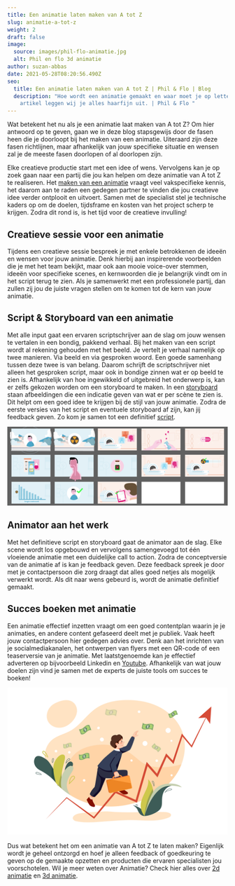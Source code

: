 ```yaml
---
title: Een animatie laten maken van A tot Z
slug: animatie-a-tot-z
weight: 2
draft: false
image:
  source: images/phil-flo-animatie.jpg
  alt: Phil en flo 3d animatie
author: suzan-abbas
date: 2021-05-28T08:20:56.490Z
seo:
  title: Een animatie laten maken van A tot Z | Phil & Flo | Blog
  description: "Hoe wordt een animatie gemaakt en waar moet je op letten? In dit
    artikel leggen wij je alles haarfijn uit. | Phil & Flo "
---
```

Wat betekent het nu als je een animatie laat maken van A tot Z? Om hier antwoord op te geven, gaan we in deze blog stapsgewijs door de fasen heen die je doorloopt bij het maken van een animatie. Uiteraard zijn deze fasen richtlijnen, maar afhankelijk van jouw specifieke situatie en wensen zal je de meeste fasen doorlopen of al doorlopen zijn.

Elke creatieve productie start met een idee of wens. Vervolgens kan je op zoek gaan naar een partij die jou kan helpen om deze animatie van A tot Z te realiseren. Het [maken van een animatie](https://www.philenflo.nl/oplossingen/animatie-laten-maken/) vraagt veel vakspecifieke kennis, het daarom aan te raden een gedegen partner te vinden die jou creatieve idee verder ontplooit en uitvoert. Samen met de specialist stel je technische kaders op om de doelen, tijdsframe en kosten van het project scherp te krijgen. Zodra dit rond is, is het tijd voor de creatieve invulling!

## Creatieve sessie voor een animatie 

Tijdens een creatieve sessie bespreek je met enkele betrokkenen de ideeën en wensen voor jouw animatie. Denk hierbij aan inspirerende voorbeelden die je met het team bekijkt, maar ook aan mooie voice-over stemmen, ideeën voor specifieke scenes, en kernwoorden die je belangrijk vindt om in het script terug te zien. Als je samenwerkt met een professionele partij, dan zullen zij jou de juiste vragen stellen om te komen tot de kern van jouw animatie.

## Script & Storyboard van een animatie 

Met alle input gaat een ervaren scriptschrijver aan de slag om jouw wensen te vertalen in een bondig, pakkend verhaal. Bij het maken van een script wordt al rekening gehouden met het beeld. Je vertelt je verhaal namelijk op twee manieren. Via beeld en via gesproken woord. Een goede samenhang tussen deze twee is van belang. Daarom schrijft de scriptschrijver niet alleen het gesproken script, maar ook in bondige zinnen wat er op beeld te zien is. Afhankelijk van hoe ingewikkeld of uitgebreid het onderwerp is, kan er zelfs gekozen worden om een storyboard te maken. In een [storyboard](https://www.philenflo.nl/kennisbank/wat-is-een-storyboard/) staan afbeeldingen die een indicatie geven van wat er per scène te zien is. Dit helpt om een goed idee te krijgen bij de stijl van jouw animatie. Zodra de eerste versies van het script en eventuele storyboard af zijn, kan jij feedback geven. Zo kom je samen tot een definitief [script](https://www.philenflo.nl/kennisbank/hoe-maak-je-een-videoscript/).

![Storyboard animatie](images/creatieve-sessies-voor-animatie.png)

## Animator aan het werk

Met het definitieve script en storyboard gaat de animator aan de slag. Elke scene wordt los opgebouwd en vervolgens samengevoegd tot één vloeiende animatie met een duidelijke call to action. Zodra de conceptversie van de animatie af is kan je feedback geven. Deze feedback spreek je door met je contactpersoon die zorg draagt dat alles goed netjes als mogelijk verwerkt wordt. Als dit naar wens gebeurd is, wordt de animatie definitief gemaakt.

## Succes boeken met animatie

Een animatie effectief inzetten vraagt om een goed contentplan waarin je je animaties, en andere content gefaseerd deelt met je publiek. Vaak heeft jouw contactpersoon hier gedegen advies over. Denk aan het inrichten van je socialmediakanalen, het ontwerpen van flyers met een QR-code of een teaserversie van je animatie. Met laatstgenoemde kan je effectief adverteren op bijvoorbeeld Linkedin en [Youtube](https://www.philenflo.nl/you-tube-marketing/). Afhankelijk van wat jouw doelen zijn vind je samen met de experts de juiste tools om succes te boeken!

![Succes boeken met animatie](images/succes-boeken-met-animatie.jpg)

Dus wat betekent het om een animatie van A tot Z te laten maken? Eigenlijk wordt je geheel ontzorgd en hoef je alleen feedback of goedkeuring te geven op de gemaakte opzetten en producten die ervaren specialisten jou voorschotelen. Wil je meer weten over Animatie? Check hier alles over [2d animatie](https://www.philenflo.nl/2d-animatie/) en [3d animatie](https://www.philenflo.nl/3-d-animatie-laten-maken/).